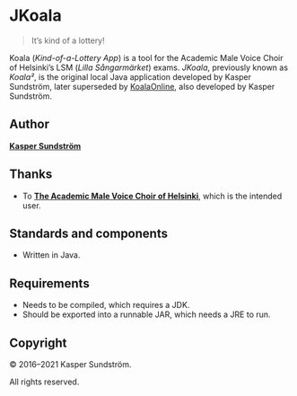 # JKoala

> It’s kind of a lottery!

Koala (_Kind-of-a-Lottery App_) is a tool for the Academic Male Voice Choir of Helsinki’s LSM (_Lilla Sångarmärket_) exams. _JKoala_, previously known as _Koala²_, is the original local Java application developed by Kasper Sundström, later superseded by [KoalaOnline](https://github.com/KSundstrom/koala-online), also developed by Kasper Sundström.


## Author

**[Kasper Sundström](https://twitter.com/KSundstrom)**


## Thanks

* To **[The Academic Male Voice Choir of Helsinki](https://twitter.com/akademen)**, which is the intended user.


## Standards and components

* Written in Java.


## Requirements

* Needs to be compiled, which requires a JDK.
* Should be exported into a runnable JAR, which needs a JRE to run.


## Copyright

© 2016–2021 Kasper Sundström.

All rights reserved.
